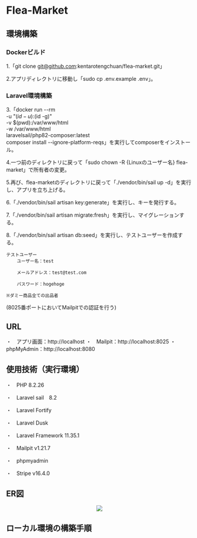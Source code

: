 # Flea-Market

## 環境構築

### Dockerビルド
1.「git clone git@github.com:kentarotengchuan/flea-market.git」

2.アプリディレクトリに移動し「sudo cp .env.example .env」。

### Laravel環境構築
3.「docker run --rm \
    -u "$(id -u):$(id -g)" \
    -v $(pwd):/var/www/html \
    -w /var/www/html \
    laravelsail/php82-composer:latest \
    composer install --ignore-platform-reqs」を実行してcomposerをインストール。

4.一つ前のディレクトリに戻って「sudo chown -R {Linuxのユーザー名} flea-market」で所有者の変更。

5.再び、flea-marketのディレクトリに戻って「./vendor/bin/sail up -d」を実行し、アプリを立ち上げる。

6.「./vendor/bin/sail artisan key:generate」を実行し、キーを発行する。

7.「./vendor/bin/sail artisan migrate:fresh」を実行し、マイグレーションする。

8.「./vendor/bin/sail artisan db:seed」を実行し、テストユーザーを作成する。

    テストユーザー
        ユーザー名：test

        メールアドレス：test@test.com

        パスワード：hogehoge

    ※ダミー商品全ての出品者

(8025番ポートにおいてMailpitでの認証を行う)

##  URL

・　アプリ画面：http://localhost
・　Mailpit：http://localhost:8025
・　phpMyAdmin：http://localhost:8080

## 使用技術（実行環境）

・　PHP 8.2.26

・　Laravel sail　8.2

・　Laravel Fortify

・　Laravel Dusk 

・　Laravel Framework 11.35.1

・　Mailpit v1.21.7

・　phpmyadmin 

・　Stripe v16.4.0

## ER図

<p align="center">
<img src="https://github.com/user-attachments/assets/ba709ad1-4e0c-41df-8827-70590de3db06">
</p>

## ローカル環境の構築手順